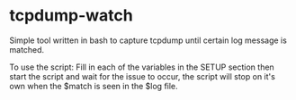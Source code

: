 tcpdump-watch
=============

Simple tool written in bash to capture tcpdump until certain log message is matched. 

To use the script: Fill in each of the variables in the SETUP section then start the script and wait for 
the issue to occur, the script will stop on it's own when the $match is seen in the $log file.




